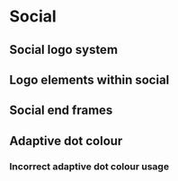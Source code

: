 # Social

## Social logo system

## Logo elements within social

## Social end frames

## Adaptive dot colour

### Incorrect adaptive dot colour usage
